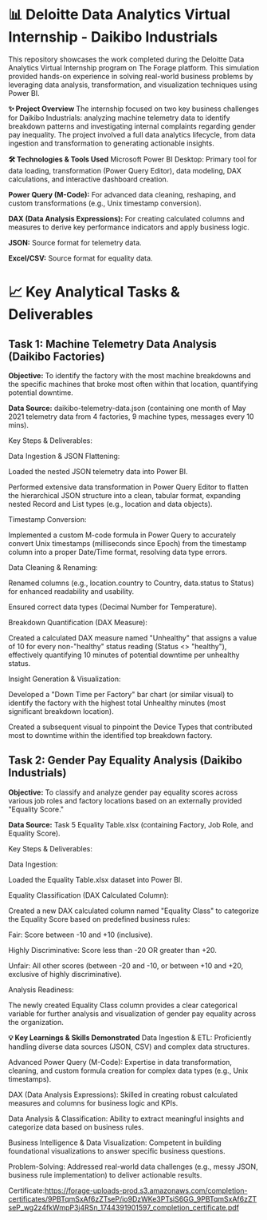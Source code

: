 # 📊 Deloitte Data Analytics Virtual Internship - Daikibo Industrials
This repository showcases the work completed during the Deloitte Data Analytics Virtual Internship program on The Forage platform. This simulation provided hands-on experience in solving real-world business problems by leveraging data analysis, transformation, and visualization techniques using Power BI.

**✨ Project Overview**
The internship focused on two key business challenges for Daikibo Industrials: analyzing machine telemetry data to identify breakdown patterns and investigating internal complaints regarding gender pay inequality. The project involved a full data analytics lifecycle, from data ingestion and transformation to generating actionable insights.

**🛠️ Technologies & Tools Used**
Microsoft Power BI Desktop: Primary tool for data loading, transformation (Power Query Editor), data modeling, DAX calculations, and interactive dashboard creation.

**Power Query (M-Code):**
For advanced data cleaning, reshaping, and custom transformations (e.g., Unix timestamp conversion).

**DAX (Data Analysis Expressions):**
For creating calculated columns and measures to derive key performance indicators and apply business logic.

**JSON:**
Source format for telemetry data.

**Excel/CSV:**
Source format for equality data.

# 📈 Key Analytical Tasks & Deliverables
## Task 1: Machine Telemetry Data Analysis (Daikibo Factories)
**Objective:** 
To identify the factory with the most machine breakdowns and the specific machines that broke most often within that location, quantifying potential downtime.

**Data Source:**
daikibo-telemetry-data.json (containing one month of May 2021 telemetry data from 4 factories, 9 machine types, messages every 10 mins).

Key Steps & Deliverables:

Data Ingestion & JSON Flattening:

Loaded the nested JSON telemetry data into Power BI.

Performed extensive data transformation in Power Query Editor to flatten the hierarchical JSON structure into a clean, tabular format, expanding nested Record and List types (e.g., location and data objects).

Timestamp Conversion:

Implemented a custom M-code formula in Power Query to accurately convert Unix timestamps (milliseconds since Epoch) from the timestamp column into a proper Date/Time format, resolving data type errors.

Data Cleaning & Renaming:

Renamed columns (e.g., location.country to Country, data.status to Status) for enhanced readability and usability.

Ensured correct data types (Decimal Number for Temperature).

Breakdown Quantification (DAX Measure):

Created a calculated DAX measure named "Unhealthy" that assigns a value of 10 for every non-"healthy" status reading (Status <> "healthy"), effectively quantifying 10 minutes of potential downtime per unhealthy status.

Insight Generation & Visualization:

Developed a "Down Time per Factory" bar chart (or similar visual) to identify the factory with the highest total Unhealthy minutes (most significant breakdown location).

Created a subsequent visual to pinpoint the Device Types that contributed most to downtime within the identified top breakdown factory.

## Task 2: Gender Pay Equality Analysis (Daikibo Industrials)
**Objective:**
To classify and analyze gender pay equality scores across various job roles and factory locations based on an externally provided "Equality Score."

**Data Source:**
Task 5 Equality Table.xlsx (containing Factory, Job Role, and Equality Score).

Key Steps & Deliverables:

Data Ingestion:

Loaded the Equality Table.xlsx dataset into Power BI.

Equality Classification (DAX Calculated Column):

Created a new DAX calculated column named "Equality Class" to categorize the Equality Score based on predefined business rules:

Fair: Score between -10 and +10 (inclusive).

Highly Discriminative: Score less than -20 OR greater than +20.

Unfair: All other scores (between -20 and -10, or between +10 and +20, exclusive of highly discriminative).

Analysis Readiness:

The newly created Equality Class column provides a clear categorical variable for further analysis and visualization of gender pay equality across the organization.

**💡 Key Learnings & Skills Demonstrated**
Data Ingestion & ETL: Proficiently handling diverse data sources (JSON, CSV) and complex data structures.

Advanced Power Query (M-Code): Expertise in data transformation, cleaning, and custom formula creation for complex data types (e.g., Unix timestamps).

DAX (Data Analysis Expressions): Skilled in creating robust calculated measures and columns for business logic and KPIs.

Data Analysis & Classification: Ability to extract meaningful insights and categorize data based on business rules.

Business Intelligence & Data Visualization: Competent in building foundational visualizations to answer specific business questions.

Problem-Solving: Addressed real-world data challenges (e.g., messy JSON, business rule implementation) to deliver actionable results.

Certificate:https://forage-uploads-prod.s3.amazonaws.com/completion-certificates/9PBTqmSxAf6zZTseP/io9DzWKe3PTsiS6GG_9PBTqmSxAf6zZTseP_wg2z4fkWmpP3j4RSn_1744391901597_completion_certificate.pdf
